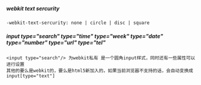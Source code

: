 ##### webkit text sercurity

	-webkit-text-sercurity: none | circle | disc | square

##### input type="search" type="time" type="week" type="date" type="number" type="url" type="tel"

	<input type="search"/> 为webkit私有 是一个圆角input样式，同时还有一些属性可以进行设置
	其他的要么是webkit的，要么是html5新加入的，如果当前浏览器不支持的话，会自动变换成input[type="text"]
